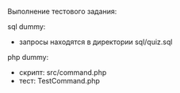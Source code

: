 Выполнение тестового задания:

sql dummy:
- запросы находятся в директории sql/quiz.sql

php dummy:
- скрипт: src/command.php
- тест: TestCommand.php

